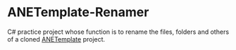 # ANETemplate-Renamer
C# practice project whose function is to rename the files, folders and others of a cloned [ANETemplate](../../../ANETemplate) project.
